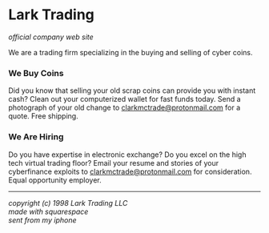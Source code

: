 # Lark Trading
*official company web site*

We are a trading firm specializing in the buying and selling of cyber coins.

### We Buy Coins

Did you know that selling your old scrap coins can provide you with instant cash? Clean out your computerized wallet for fast funds today. Send a photograph of your old change to clarkmctrade@protonmail.com for a quote. Free shipping.

### We Are Hiring

Do you have expertise in electronic exchange? Do you excel on the high tech virtual trading floor? Email your resume and stories of your cyberfinance exploits to clarkmctrade@protonmail.com for consideration. Equal opportunity employer.

----

*copyright (c) 1998 Lark Trading LLC*<br>
*made with squarespace*<br>
*sent from my iphone*
